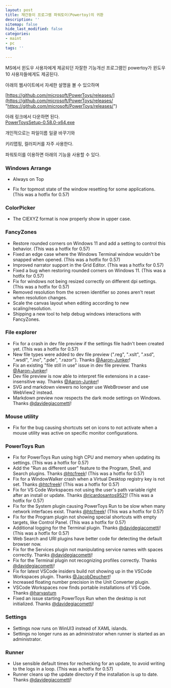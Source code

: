 ```yaml
---
layout: post
title: 재간둥이 프로그램 파워토이(Powertoy)의 귀환
description: ''
sitemap: false
hide_last_modified: false
categories:
- maint
- pc
tags: ''

---
```

MS에서 윈도우 사용자에게 제공되던 자잘한 기능개선 프로그램인 powertoy가 윈도우10 사용자들에게도 제공된다.

아래의 웹사이트에서 자세한 설명을 볼 수 있으하며

[https://github.com/microsoft/PowerToys/releases/](https://github.com/microsoft/PowerToys/releases/ "https://github.com/microsoft/PowerToys/releases/")

아래 링크에서 다운하면 된다.  
[PowerToysSetup-0.58.0-x64.exe](https://github.com/microsoft/PowerToys/releases/download/v0.58.0/PowerToysSetup-0.58.0-x64.exe)

개인적으로는 파일이름 일괄 바꾸기와

키리맵핑, 컬러피커를 자주 사용한다.

파워토이를 이용하면 아래의 기능을 사용할 수 있다.

### Windows Arrange

* Always on Top


* Fix for topmost state of the window resetting for some applications. (This was a hotfix for 0.57)

### ColorPicker

* The CIEXYZ format is now properly show in upper case.

### FancyZones

* Restore rounded corners on Windows 11 and add a setting to control this behavior. (This was a hotfix for 0.57)
* Fixed an edge case where the Windows Terminal window wouldn't be snapped when opened. (This was a hotfix for 0.57)
* Improved narrator support in the Grid Editor. (This was a hotfix for 0.57)
* Fixed a bug when restoring rounded corners on Windows 11. (This was a hotfix for 0.57)
* Fix for windows not being resized correctly on different dpi settings. (This was a hotfix for 0.57)
* Removed resolution from the screen identifier so zones aren't reset when resolution changes.
* Scale the canvas layout when editing according to new scaling/resolution.
* Shipping a new tool to help debug windows interactions with FancyZones.

### File explorer

* Fix for a crash in dev file preview if the settings file hadn't been created yet. (This was a hotfix for 0.57)
* New file types were added to dev file preview (".reg", ".xslt", ".xsd", ".wsdl", ".ino", ".pde", ".razor"). Thanks [@Aaron-Junker](https://github.com/Aaron-Junker)!
* Fix an existing "file still in use" issue in dev file preview. Thanks [@Aaron-Junker](https://github.com/Aaron-Junker)!
* Dev file preview is now able to interpret file extensions in a case-insensitive way. Thanks [@Aaron-Junker](https://github.com/Aaron-Junker)!
* SVG and markdown viewers no longer use WebBrowser and use WebView2 instead.
* Markdown preview now respects the dark mode settings on Windows. Thanks [@davidegiacometti](https://github.com/davidegiacometti)!

### Mouse utility

* Fix for the bug causing shortcuts set on icons to not activate when a mouse utility was active on specific monitor configurations.

### PowerToys Run

* Fix for PowerToys Run using high CPU and memory when updating its settings. (This was a hotfix for 0.57)
* Add the "Run as different user" feature to the Program, Shell, and Search plugins. Thanks [@htcfreek](https://github.com/htcfreek)! (This was a hotfix for 0.57)
* Fix for a WindowWalker crash when a Virtual Desktop registry key is not set. Thanks [@htcfreek](https://github.com/htcfreek)! (This was a hotfix for 0.57)
* Fix for VS Code Workspaces not using the user's path variable right after an install or update. Thanks [@ricardosantos9521](https://github.com/ricardosantos9521)! (This was a hotfix for 0.57)
* Fix for the System plugin causing PowerToys Run to be slow when many network interfaces exist. Thanks [@htcfreek](https://github.com/htcfreek)! (This was a hotfix for 0.57)
* Fix for the Program plugin not showing special shortcuts with empty targets, like Control Panel. (This was a hotfix for 0.57)
* Additional logging for the Terminal plugin. Thanks [@davidegiacometti](https://github.com/davidegiacometti)! (This was a hotfix for 0.57)
* Web Search and URI plugins have better code for detecting the default browser now.
* Fix for the Services plugin not manipulating service names with spaces correctly. Thanks [@davidegiacometti](https://github.com/davidegiacometti)!
* Fix for the Terminal plugin not recognizing profiles correctly. Thanks [@davidegiacometti](https://github.com/davidegiacometti)!
* Fix for latest VSCode insiders build not showing up in the VSCode Workspaces plugin. Thanks [@JacobDeuchert](https://github.com/JacobDeuchert)!
* Increased floating number precision in the Unit Converter plugin.
* VSCode Workspaces now finds portable installations of VS Code. Thanks [@harvastum](https://github.com/harvastum)
* Fixed an issue starting PowerToys Run when the desktop is not initialized. Thanks [@davidegiacometti](https://github.com/davidegiacometti)!

### Settings

* Settings now runs on WinUI3 instead of XAML islands.
* Settings no longer runs as an administrator when runner is started as an administrator.

### Runner

* Use sensible default times for rechecking for an update, to avoid writing to the logs in a loop. (This was a hotfix for 0.57)
* Runner cleans up the update directory if the installation is up to date. Thanks [@davidegiacometti](https://github.com/davidegiacometti)!